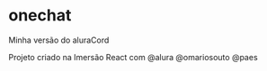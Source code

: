 # onechat
Minha versão do aluraCord 

Projeto criado na Imersão React com @alura @omariosouto @paes
